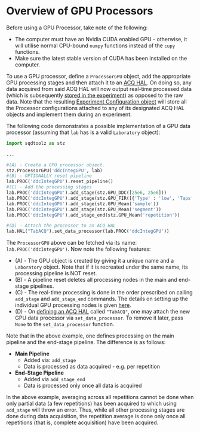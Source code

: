 # Overview of GPU Processors

Before using a GPU Processor, take note of the following:

- The computer must have an Nvidia CUDA enabled GPU - otherwise, it will utilise normal CPU-bound `numpy` functions instead of the `cupy` functions.
- Make sure the latest stable version of CUDA has been installed on the computer.

To use a GPU processor, define a `ProcessorGPU` object, add the appropriate GPU processing stages and then attach it to an [ACQ HAL](ACQ.md). On doing so, any data acquired from said ACQ HAL will now output real-time processed data (which is subsequently [stored in the experiment](Exp_Overview.md)) as opposed to the raw data. Note that the resulting [Experiment Configuration object](Exp_Config_Basic.md) will store all the Processor configurations attached to any of its designated ACQ HAL objects and implement them during an experiment.

The following code demonstrates a possible implementation of a GPU data processor (assuming that `lab` has is a valid `Laboratory` object):


```python
import sqdtoolz as stz

...

#(A) - Create a GPU processor object.
stz.ProcessorGPU('ddcIntegGPU', lab)
#(B) - OPTIONALLY reset pipeline
lab.PROC('ddcIntegGPU').reset_pipeline()
#(C) - Add the processing stages
lab.PROC('ddcIntegGPU').add_stage(stz.GPU_DDC([25e6, 25e6]))
lab.PROC('ddcIntegGPU').add_stage(stz.GPU_FIR([{'Type' : 'low', 'Taps' : 128, 'fc' : 1e6, 'Win' : 'hamming'}]*4))
lab.PROC('ddcIntegGPU').add_stage(stz.GPU_Mean('sample'))
lab.PROC('ddcIntegGPU').add_stage(stz.GPU_Mean('segment'))
lab.PROC('ddcIntegGPU').add_stage_end(stz.GPU_Mean('repetition'))

#(D) - Attach the processor to an ACQ HAL
lab.HAL("TabACQ").set_data_processor(lab.PROC('ddcIntegGPU'))
```

The `ProcessorGPU` above can be fetched via its name: `lab.PROC('ddcIntegGPU')`. Now note the following features:
- (A) - The GPU object is created by giving it a unique name and a `Laboratory` object. Note that if it is recreated under the same name, its processing pipeline is NOT reset.
- (B) - A pipeline reset deletes all processing nodes in the main and end-stage pipelines.
- (C) - The real-time processing is done in the order prescribed on calling `add_stage` and `add_stage_end` commands. The details on setting up the individual GPU processing nodes is given [here](Proc_GPU_list.md).
- (D) - On [defining an ACQ HAL](ACQ.md) called `"TabACQ"`, one may attach the new GPU data processor via `set_data_processor`. To remove it later, pass `None` to the `set_data_processor` function.

Note that in the above example, one defines processing on the main pipeline and the end-stage pipeline. The difference is as follows:

- **Main Pipeline**
    - Added via: `add_stage`
    - Data is processed as data acquired - e.g. per repetition
- **End-Stage Pipeline**
    - Added via `add_stage_end`
    - Data is processed only once all data is acquired

In the above example, averaging across all repetitions cannot be done when only partial data (a few repetitions) has been acquired to which using `add_stage` will throw an error. Thus, while all other processing stages are done during data acquisition, the repetition average is done only once all repetitions (that is, complete acquisition) have been acquired.
